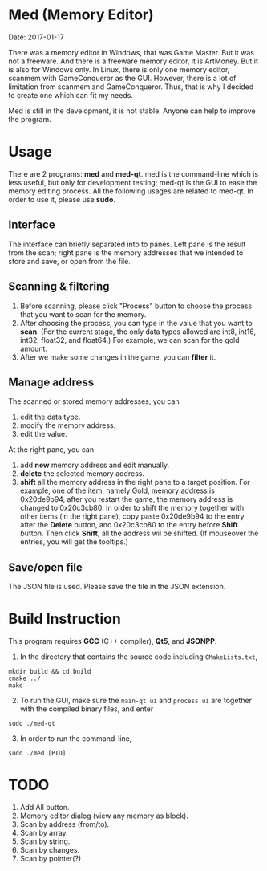 Med (Memory Editor)
===================

Date: 2017-01-17

There was a memory editor in Windows, that was Game Master. But it was not a freeware. And there is a freeware memory editor, it is ArtMoney. But it is also for Windows only. In Linux, there is only one memory editor, scanmem with GameConqueror as the GUI. However, there is a lot of limitation from scanmem and GameConqueror. Thus, that is why I decided to create one which can fit my needs.

Med is still in the development, it is not stable. Anyone can help to improve the program.


Usage
=====

There are 2 programs: **med** and **med-qt**. med is the command-line which is less useful, but only for development testing; med-qt is the GUI to ease the memory editing process. All the following usages are related to med-qt. In order to use it, please use **sudo**.


Interface
---------
The interface can briefly separated into to panes. Left pane is the result from the scan; right pane is the memory addresses that we intended to store and save, or open from the file.


Scanning & filtering
--------------------
1. Before scanning, please click "Process" button to choose the process that you want to scan for the memory.
2. After choosing the process, you can type in the value that you want to **scan**. (For the current stage, the only data types allowed are int8, int16, int32, float32, and float64.) For example, we can scan for the gold amount.
3. After we make some changes in the game, you can **filter** it.

Manage address
--------------
The scanned or stored memory addresses, you can

1. edit the data type.
2. modify the memory address.
3. edit the value.

At the right pane, you can

1. add **new** memory address and edit manually.
2. **delete** the selected memory address.
3. **shift** all the memory address in the right pane to a target position. For example, one of the item, namely Gold, memory address is 0x20de9b94, after you restart the game, the memory address is changed to 0x20c3cb80. In order to shift the memory together with other items (in the right pane), copy paste 0x20de9b94 to the entry after the **Delete** button, and 0x20c3cb80 to the entry before **Shift** button. Then click **Shift**, all the address wil be shifted.
(If mouseover the entries, you will get the tooltips.)


Save/open file
--------------
The JSON file is used. Please save the file in the JSON extension.


Build Instruction
=================
This program requires **GCC** (C++ compiler), **Qt5**, and **JSONPP**.

1. In the directory that contains the source code including `CMakeLists.txt`,

```
mkdir build && cd build  
cmake ../  
make  
```

2. To run the GUI, make sure the `main-qt.ui` and `process.ui` are together with the compiled binary files, and enter

`sudo ./med-qt`

3. In order to run the command-line,

`sudo ./med [PID]`


TODO
====
1. Add All button.
2. Memory editor dialog (view any memory as block).
3. Scan by address (from/to).
4. Scan by array.
5. Scan by string.
6. Scan by changes.
7. Scan by pointer(?)

